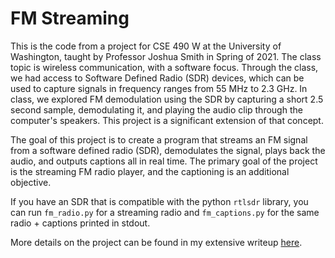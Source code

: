 # FM Streaming

This is the code from a project for CSE 490 W at the University of Washington, taught by Professor Joshua Smith in Spring of 2021. The class topic is wireless communication, with a software focus. Through the class, we had access to Software Defined Radio (SDR) devices, which can be used to capture signals in frequency ranges from 55 MHz to 2.3 GHz. In class, we explored FM demodulation using the SDR by capturing a short 2.5 second sample, demodulating it, and playing the audio clip through the computer's speakers. This project is a significant extension of that concept.

The goal of this project is to create a program that streams an FM signal from a software defined radio (SDR), demodulates the signal, plays back the audio, and outputs captions all in real time. The primary goal of the project is the streaming FM radio player, and the captioning is an additional objective.

If you have an SDR that is compatible with the python `rtlsdr` library, you can run `fm_radio.py` for a streaming radio and `fm_captions.py` for the same radio + captions printed in stdout.

More details on the project can be found in my extensive writeup [here](https://kavelrao.dev/assets/files/fm_radio_report.pdf).
